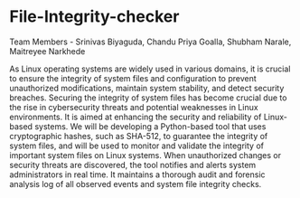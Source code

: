 # File-Integrity-checker
Team Members - Srinivas Biyaguda, Chandu Priya Goalla, Shubham Narale, Maitreyee Narkhede

As Linux operating systems are widely used in various domains, it  is crucial to ensure the integrity of system files and configuration to prevent unauthorized modifications, maintain system stability, and detect security breaches. Securing the integrity of system files has become crucial due to the rise in cybersecurity threats and potential weaknesses in Linux environments. It is aimed at enhancing the security and reliability of Linux-based systems. We will be developing a Python-based tool that uses cryptographic hashes, such as SHA-512, to guarantee the integrity of system files, and will be used to monitor and validate the integrity of important system files on Linux systems. When unauthorized changes or security threats are discovered, the tool notifies and alerts system administrators in real time. It maintains a thorough audit and forensic analysis log of all observed events and system file integrity checks.

